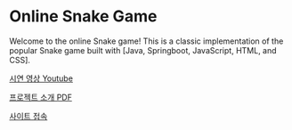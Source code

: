 # Online Snake Game

Welcome to the online Snake game! This is a classic implementation of the popular Snake game built with [Java, Springboot, JavaScript, HTML, and CSS].

[시연 영상 Youtube](https://youtu.be/flm9f6_3eJ4)

[프로젝트 소개 PDF](https://drive.google.com/file/d/18TvxCWQYfyMWvAoHoZmkIl9NYO3-ojB0/view?usp=sharing)

[사이트 접속](http://3.38.255.209:8080)
